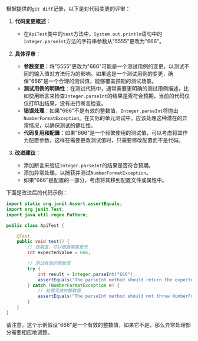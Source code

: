 根据提供的`git diff`记录，以下是对代码变更的评审：

1. **代码变更概述**：
   - 在`ApiTest`类中的`test`方法中，`System.out.println`语句中的`Integer.parseInt`方法的字符串参数从"5555"更改为"666"。

2. **具体评审**：
   - **参数变更**：将"5555"更改为"666"可能是一个测试用例的变更，以测试不同的输入值对方法行为的影响。如果这是一个测试用例的变更，确保"666"是一个合理的测试值，能够覆盖预期的测试场景。
   - **测试用例的明确性**：在测试代码中，通常需要更明确的测试用例描述，比如使用断言来检查`Integer.parseInt`的结果是否符合预期。当前的代码仅仅打印出结果，没有进行断言检查。
   - **错误处理**：如果"666"不是有效的整数值，`Integer.parseInt`将抛出`NumberFormatException`。在实际的单元测试中，应该处理这种潜在的异常情况，以确保测试的健壮性。
   - **代码复用和配置**：如果"666"是一个频繁使用的测试值，可以考虑将其作为配置参数，这样在需要更改测试值时，只需要修改配置而不是代码。

3. **改进建议**：
   - 添加断言来验证`Integer.parseInt`的结果是否符合预期。
   - 添加异常处理，以捕获并测试`NumberFormatException`。
   - 如果"666"是配置的一部分，考虑将其移到配置文件或属性中。

下面是改进后的代码示例：

```java
import static org.junit.Assert.assertEquals;
import org.junit.Test;
import java.util.regex.Pattern;

public class ApiTest {

    @Test
    public void test() {
        // 预期值，可以根据需要更改
        int expectedValue = 666;

        // 测试有效的整数值
        try {
            int result = Integer.parseInt("666");
            assertEquals("The parseInt method should return the expected value.", expectedValue, result);
        } catch (NumberFormatException e) {
            // 处理无效的整数值
            assertEquals("The parseInt method should not throw NumberFormatException for the input '666'.", Pattern.matches("-?\\d+", "666"), true);
        }
    }
}
```

请注意，这个示例假设"666"是一个有效的整数值，如果它不是，那么异常处理部分需要相应地调整。